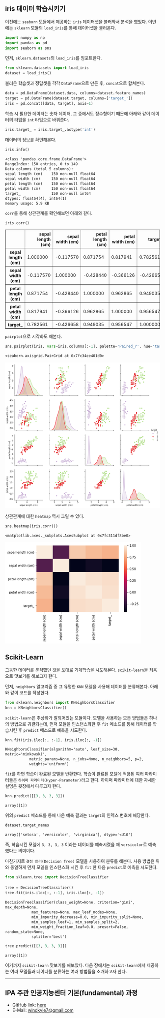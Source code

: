 ## iris 데이터 학습시키기
이전에는 `seaborn` 모듈에서 제공하는 `iris` 데이터셋을 불러와서 분석을 했었다.
이번에는 `sklearn` 모듈의 `load_iris`를 통해 데이터셋을 불러온다.


```python
import numpy as np
import pandas as pd
import seaborn as sns
```

먼저, `sklearn.datasets`의 `load_iris`를 임포트한다.


```python
from sklearn.datasets import load_iris
dataset = load_iris()
```

불러온 학습셋과 정답셋을 각각 `DataFrame`으로 만든 후, `concat`으로 합쳐본다.


```python
data = pd.DataFrame(dataset.data, columns=dataset.feature_names)
target = pd.DataFrame(dataset.target, columns=['target_'])
iris = pd.concat([data, target], axis=1)
```

학습 시 필요한 데이터는 숫자 데이터, 그 중에서도 정수형이기 때문에 아래와 같이 데이터의 타입을 `int` 타입으로 바꿔준다.


```python
iris.target_ = iris.target_.astype('int')
```

데이터의 정보를 확인해본다.


```python
iris.info()
```

    <class 'pandas.core.frame.DataFrame'>
    RangeIndex: 150 entries, 0 to 149
    Data columns (total 5 columns):
    sepal length (cm)    150 non-null float64
    sepal width (cm)     150 non-null float64
    petal length (cm)    150 non-null float64
    petal width (cm)     150 non-null float64
    target_              150 non-null int64
    dtypes: float64(4), int64(1)
    memory usage: 5.9 KB


`corr`를 통해 상관관계를 확인해보면 아래와 같다.


```python
iris.corr()
```




<div>
<style scoped>
    .dataframe tbody tr th:only-of-type {
        vertical-align: middle;
    }

    .dataframe tbody tr th {
        vertical-align: top;
    }

    .dataframe thead th {
        text-align: right;
    }
</style>
<table border="1" class="dataframe">
  <thead>
    <tr style="text-align: right;">
      <th></th>
      <th>sepal length (cm)</th>
      <th>sepal width (cm)</th>
      <th>petal length (cm)</th>
      <th>petal width (cm)</th>
      <th>target_</th>
    </tr>
  </thead>
  <tbody>
    <tr>
      <th>sepal length (cm)</th>
      <td>1.000000</td>
      <td>-0.117570</td>
      <td>0.871754</td>
      <td>0.817941</td>
      <td>0.782561</td>
    </tr>
    <tr>
      <th>sepal width (cm)</th>
      <td>-0.117570</td>
      <td>1.000000</td>
      <td>-0.428440</td>
      <td>-0.366126</td>
      <td>-0.426658</td>
    </tr>
    <tr>
      <th>petal length (cm)</th>
      <td>0.871754</td>
      <td>-0.428440</td>
      <td>1.000000</td>
      <td>0.962865</td>
      <td>0.949035</td>
    </tr>
    <tr>
      <th>petal width (cm)</th>
      <td>0.817941</td>
      <td>-0.366126</td>
      <td>0.962865</td>
      <td>1.000000</td>
      <td>0.956547</td>
    </tr>
    <tr>
      <th>target_</th>
      <td>0.782561</td>
      <td>-0.426658</td>
      <td>0.949035</td>
      <td>0.956547</td>
      <td>1.000000</td>
    </tr>
  </tbody>
</table>
</div>



`pairplot`으로 시각화도 해본다.


```python
sns.pairplot(iris, vars=iris.columns[:-1], palette='Paired_r', hue='target_')
```




    <seaborn.axisgrid.PairGrid at 0x7fc34ee401d0>




![png](image/sklearn/10/output_14_1.png)


상관관계에 대한 `heatmap` 역시 그릴 수 있다.


```python
sns.heatmap(iris.corr())
```




    <matplotlib.axes._subplots.AxesSubplot at 0x7fc311df8be0>




![png](image/sklearn/10/output_16_1.png)


## Scikit-Learn
그동한 데이터를 분석했던 것을 토대로 기계학습을 시도해본다. `scikit-learn`을 처음으로 맛보기를 해보고자 한다.

먼저, `neighbors` 알고리즘 중 그 유명한 `KNN` 모델을 사용해 데이터를 분류해본다. 아래와 같이 코드를 작성한다.


```python
from sklearn.neighbors import KNeighborsClassifier
knn = KNeighborsClassifier()
```

`scikit-learn`은 추상화가 잘되어있는 모듈이다. 모델을 사용하는 모든 방법들은 하나의 방법으로 귀결되는데, 먼저 모듈을 인스턴스화한 후 `fit` 메소드를 통해 데이터를 학습시킨 후 `predict` 메소드로 예측을 시도한다.


```python
knn.fit(iris.iloc[:, :-1], iris.iloc[:, -1])
```




    KNeighborsClassifier(algorithm='auto', leaf_size=30, metric='minkowski',
               metric_params=None, n_jobs=None, n_neighbors=5, p=2,
               weights='uniform')



`fit`를 하면 학습이 완료된 모델을 반환한다. 학습이 완료된 모델에 적용된 여러 파라미터들은 `하이퍼 파라미터(Hyper-Parameter)`라고 한다. 하이퍼 파라미터에 대한 자세한 설명은 뒷장에서 다루고자 한다.


```python
knn.predict([[3, 3, 3, 3]])
```




    array([1])



위의 `predict` 메소드를 통해 나온 예측 결과는 `target`의 인덱스 번호에 해당한다.


```python
dataset.target_names
```




    array(['setosa', 'versicolor', 'virginica'], dtype='<U10')



즉, 학습시킨 모델에 `3, 3, 3, 3` 이라는 데이터를 예측시켰을 때 `versicolor`로 예측했다는 의미이다.

마찬가지로 `결정 트리(Decision Tree)` 모델을 사용하여 분류를 해본다. 사용 방법은 위와 동일하게 먼저 모델을 인스턴스화 시킨 후 `fit` 한 다음 `predict`로 예측을 시도한다.


```python
from sklearn.tree import DecisionTreeClassifier

tree = DecisionTreeClassifier()
tree.fit(iris.iloc[:, :-1], iris.iloc[:, -1])
```




    DecisionTreeClassifier(class_weight=None, criterion='gini', max_depth=None,
                max_features=None, max_leaf_nodes=None,
                min_impurity_decrease=0.0, min_impurity_split=None,
                min_samples_leaf=1, min_samples_split=2,
                min_weight_fraction_leaf=0.0, presort=False, random_state=None,
                splitter='best')




```python
tree.predict([[3, 3, 3, 3]])
```




    array([1])



여기까지 `scikit-learn` 맛보기를 해보았다. 다음 장에서는 `scikit-learn`에서 제공하는 여러 모델들과 데이터를 분류하는 여러 방법들을 소개하고자 한다.

---

## IPA 주관 인공지능센터 기본(fundamental) 과정
- GitHub link: [here](https://github.com/Wind-Kyle/ai-course-fundamentals)
- E-Mail: windkyle7@gmail.com
